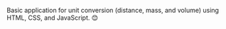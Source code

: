 Basic application for unit conversion (distance, mass, and volume) using HTML, CSS, and JavaScript. 😊
